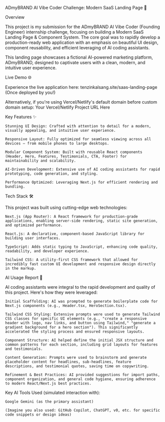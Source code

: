 ADmyBRAND AI Vibe Coder Challenge: Modern SaaS Landing Page 🚀

Overview

This project is my submission for the ADmyBRAND AI Vibe Coder (Founding Engineer) internship challenge, focusing on building a Modern SaaS Landing Page & Component System. The core goal was to rapidly develop a production-ready web application with an emphasis on beautiful UI design, component reusability, and efficient leveraging of AI coding assistants.

This landing page showcases a fictional AI-powered marketing platform, ADmyBRAND, designed to captivate users with a clean, modern, and intuitive user experience.

Live Demo 🌐

Experience the live application here:
tenzinkalsang.site/saas-landing-page (Once deployed by you!)

Alternatively, if you're using Vercel/Netlify's default domain before custom domain setup:
Your Vercel/Netlify Project URL Here

Key Features ✨

    Stunning UI Design: Crafted with attention to detail for a modern, visually appealing, and intuitive user experience.

    Responsive Layout: Fully optimized for seamless viewing across all devices – from mobile phones to large desktops.

    Modular Component System: Built with reusable React components (Header, Hero, Features, Testimonials, CTA, Footer) for maintainability and scalability.

    AI-Driven Development: Extensive use of AI coding assistants for rapid prototyping, code generation, and styling.

    Performance Optimized: Leveraging Next.js for efficient rendering and bundling.

Tech Stack 🛠️

This project was built using cutting-edge web technologies:

    Next.js (App Router): A React framework for production-grade applications, enabling server-side rendering, static site generation, and optimized performance.

    React.js: A declarative, component-based JavaScript library for building user interfaces.

    TypeScript: Adds static typing to JavaScript, enhancing code quality, readability, and developer experience.

    Tailwind CSS: A utility-first CSS framework that allowed for incredibly fast custom UI development and responsive design directly in the markup.

AI Usage Report 🤖

AI coding assistants were integral to the rapid development and quality of this project. Here's how they were leveraged:

    Initial Scaffolding: AI was prompted to generate boilerplate code for Next.js components (e.g., Header.tsx, HeroSection.tsx).

    Tailwind CSS Styling: Extensive prompts were used to generate Tailwind CSS classes for specific UI elements (e.g., "create a responsive header with logo, nav links, and button using Tailwind," "generate a gradient background for a hero section"). This significantly accelerated the styling process and ensured responsive layouts.

    Component Structure: AI helped define the initial JSX structure and common patterns for each section, including grid layouts for features and testimonials.

    Content Generation: Prompts were used to brainstorm and generate placeholder content for headlines, sub-headlines, feature descriptions, and testimonial quotes, saving time on copywriting.

    Refinement & Best Practices: AI provided suggestions for import paths, component organization, and general code hygiene, ensuring adherence to modern React/Next.js best practices.

Key AI Tools Used (simulated interaction with):

    Google Gemini (as the primary assistant)

    (Imagine you also used: GitHub Copilot, ChatGPT, v0, etc. for specific code snippets or design ideas)
